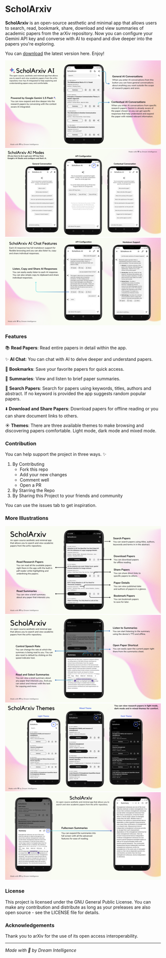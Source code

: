 # ScholArxiv

**ScholArxiv** is an open-source aesthetic and minimal app that allows users to search, read, bookmark, share, download and view summaries of academic papers from the arXiv repository. Now you can configure your Gemini API key and converse with AI to expand and dive deeper into the papers you're exploring.

You can [download](https://github.com/dagmawibabi/ScholArxiv/releases/download/v3.0.0/ScholArxiv.apk) the latest version here. Enjoy!

![](assets/banners/ScholArxiv5.png)
![](assets/banners/ScholArxiv6.png)
![](assets/banners/ScholArxiv7.png)

### Features

📚 **Read Papers**: Read entire papers in detail within the app.

✨ **AI Chat**: You can chat with AI to delve deeper and understand papers.

🔖 **Bookmarks**: Save your favorite papers for quick access.

📝 **Summaries**: View and listen to brief paper summaries.

🔎 **Search Papers**: Search for papers using keywords, titles, authors and abstract. If no keyword is provided the app suggests random popular papers.

⬇️ **Download and Share Papers**: Download papers for offline reading or you can share document links to others.

☀️ **Themes**: There are three available themes to make browsing and discovering papers comfortable. Light mode, dark mode and mixed mode.

### Contribution

You can help support the project in three ways. ✨

1. By Contributing
    - Fork this repo
    - Add your new changes
    - Comment well
    - Open a PR
1. By Starring the Repo
1. By Sharing this Project to your friends and community

You can use the issues tab to get inspiration.

### More Illustrations

![](assets/banners/ScholArxiv.png)
![](assets/banners/ScholArxiv2.png)
![](assets/banners/ScholArxiv3.png)
![](assets/banners/ScholArxiv4.png)

### License

This project is licensed under the GNU General Public License. You can make any contribution and distribute as long as your preleases are also open source - see the LICENSE file for details.

### Acknowledgements

Thank you to arXiv for the use of its open access interoperability.

---

_Made with 🤍 by Dream Intelligence_
